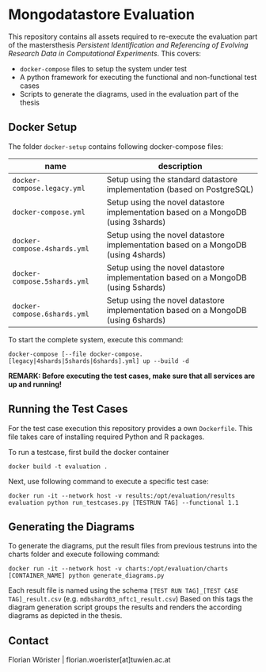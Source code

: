 # Mongodatastore Evaluation
This repository contains all assets required to re-execute the evaluation part of the mastersthesis *Persistent Identification and Referencing of Evolving Research Data in Computational Experiments*. This covers:

* `docker-compose` files to setup the system under test
* A python framework for executing the functional and non-functional test cases
* Scripts to generate the diagrams, used in the evaluation part of the thesis

## Docker Setup
The folder `docker-setup` contains following docker-compose files:

| name                         | description |
| ---------------------------- | ----------- |
| `docker-compose.legacy.yml`  | Setup using the standard datastore implementation (based on PostgreSQL) |
| `docker-compose.yml`         | Setup using the novel datastore implementation based on a MongoDB (using 3shards) |
| `docker-compose.4shards.yml` | Setup using the novel datastore implementation based on a MongoDB (using 4shards) |
| `docker-compose.5shards.yml` | Setup using the novel datastore implementation based on a MongoDB (using 5shards) |
| `docker-compose.6shards.yml` | Setup using the novel datastore implementation based on a MongoDB (using 6shards) |

To start the complete system, execute this command:

```
docker-compose [--file docker-compose.[legacy|4shards|5shards|6shards].yml] up --build -d
```

__REMARK: Before executing the test cases, make sure that all services are up and running!__

## Running the Test Cases
For the test case execution this repository provides a own `Dockerfile`. This file takes care of installing required Python and R packages.

To run a testcase, first build the docker container

```
docker build -t evaluation .
```

Next, use following command to execute a specific test case:

```
docker run -it --network host -v results:/opt/evaluation/results  evaluation python run_testcases.py [TESTRUN TAG] --functional 1.1
```

## Generating the Diagrams
To generate the diagrams, put the result files from previous testruns into the charts folder and execute following command:

```
docker run -it --network host -v charts:/opt/evaluation/charts  [CONTAINER_NAME] python generate_diagrams.py
```

Each result file is named using the schema `[TEST RUN TAG]_[TEST CASE TAG]_result.csv` (e.g. `mdbshard03_nftc1_result.csv`)
Based on this tags the diagram generation script groups the results and renders the according diagrams as depicted in the thesis.


## Contact
Florian Wörister | florian.woerister[at]tuwien.ac.at